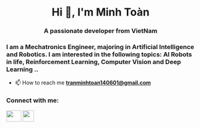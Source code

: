 <h1 align="center">Hi 👋, I'm Minh Toàn</h1>

<h3 align="center">A passionate developer from VietNam</h3>

<h3 > I am a Mechatronics Engineer, majoring in Artificial Intelligence and Robotics. I am interested in the following topics: AI Robots in life, Reinforcement Learning, Computer Vision and Deep Learning ..</h3>

- 📫 How to reach me **tranminhtoan140601@gmail.com**

<h3 align="left">Connect with me:</h3>

<p align="left">
<a href="https://fb.com/profile.php?id=100048703333896" target="blank"><img align="center" src="https://raw.githubusercontent.com/rahuldkjain/github-profile-readme-generator/master/src/images/icons/Social/facebook.svg" alt="" height="30" width="40" /></a>
  <a href="https://www.linkedin.com/in/minhtoan222/" target="blank"><img align="center" src="https://github.com/mishmanners/MishManners/blob/master/socials/transparent-Linkedin-logo-icon.png" alt="" height="30" /></a>
</p>


